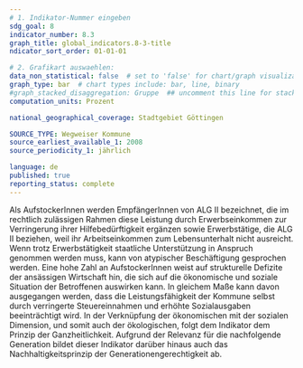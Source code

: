 ```yaml
---
# 1. Indikator-Nummer eingeben 
sdg_goal: 8
indicator_number: 8.3
graph_title: global_indicators.8-3-title
ndicator_sort_order: 01-01-01

# 2. Grafikart auswaehlen: 
data_non_statistical: false  # set to 'false' for chart/graph visualization 
graph_type: bar  # chart types include: bar, line, binary 
#graph_stacked_disaggregation: Gruppe  ## uncomment this line for stacked bars. eplace 'Geschlecht' with the field of aggregation. 
computation_units: Prozent

national_geographical_coverage: Stadtgebiet Göttingen

SOURCE_TYPE: Wegweiser Kommune
source_earliest_available_1: 2008
source_periodicity_1: jährlich

language: de   
published: true 
reporting_status: complete
---
```

Als AufstockerInnen werden EmpfängerInnen von ALG II bezeichnet, die im rechtlich zulässigen Rahmen diese Leistung durch Erwerbseinkommen zur Verringerung ihrer Hilfebedürftigkeit ergänzen sowie Erwerbstätige, die ALG II beziehen, weil ihr Arbeitseinkommen zum Lebensunterhalt nicht ausreicht. Wenn trotz Erwerbstätigkeit staatliche Unterstützung in Anspruch genommen werden muss, kann von atypischer Beschäftigung gesprochen werden. Eine hohe Zahl an AufstockerInnen weist auf strukturelle Defizite der ansässigen Wirtschaft hin, die sich auf die ökonomische und soziale Situation der Betroffenen auswirken kann. In gleichem Maße kann davon ausgegangen werden, dass die Leistungsfähigkeit der Kommune selbst durch verringerte Steuereinnahmen und erhöhte Sozialausgaben beeinträchtigt wird. In der Verknüpfung der ökonomischen mit der sozialen Dimension, und somit auch der ökologischen, folgt dem Indikator dem Prinzip der Ganzheitlichkeit. Aufgrund der Relevanz für die nachfolgende Generation bildet dieser Indikator darüber hinaus auch das Nachhaltigkeitsprinzip der Generationengerechtigkeit ab.
